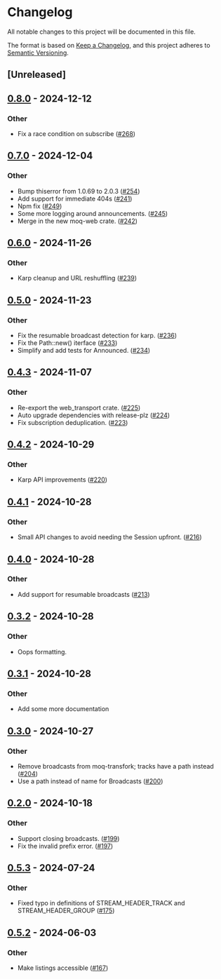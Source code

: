 # Changelog
All notable changes to this project will be documented in this file.

The format is based on [Keep a Changelog](https://keepachangelog.com/en/1.0.0/),
and this project adheres to [Semantic Versioning](https://semver.org/spec/v2.0.0.html).

## [Unreleased]

## [0.8.0](https://github.com/kixelated/moq-rs/compare/moq-transfork-v0.7.0...moq-transfork-v0.8.0) - 2024-12-12

### Other

- Fix a race condition on subscribe ([#268](https://github.com/kixelated/moq-rs/pull/268))

## [0.7.0](https://github.com/kixelated/moq-rs/compare/moq-transfork-v0.6.0...moq-transfork-v0.7.0) - 2024-12-04

### Other

- Bump thiserror from 1.0.69 to 2.0.3 ([#254](https://github.com/kixelated/moq-rs/pull/254))
- Add support for immediate 404s ([#241](https://github.com/kixelated/moq-rs/pull/241))
- Npm fix ([#249](https://github.com/kixelated/moq-rs/pull/249))
- Some more logging around announcements. ([#245](https://github.com/kixelated/moq-rs/pull/245))
- Merge in the new moq-web crate. ([#242](https://github.com/kixelated/moq-rs/pull/242))

## [0.6.0](https://github.com/kixelated/moq-rs/compare/moq-transfork-v0.5.0...moq-transfork-v0.6.0) - 2024-11-26

### Other

- Karp cleanup and URL reshuffling ([#239](https://github.com/kixelated/moq-rs/pull/239))

## [0.5.0](https://github.com/kixelated/moq-rs/compare/moq-transfork-v0.4.3...moq-transfork-v0.5.0) - 2024-11-23

### Other

- Fix the resumable broadcast detection for karp. ([#236](https://github.com/kixelated/moq-rs/pull/236))
- Fix the Path::new() iterface ([#233](https://github.com/kixelated/moq-rs/pull/233))
- Simplify and add tests for Announced. ([#234](https://github.com/kixelated/moq-rs/pull/234))

## [0.4.3](https://github.com/kixelated/moq-rs/compare/moq-transfork-v0.4.2...moq-transfork-v0.4.3) - 2024-11-07

### Other

- Re-export the web_transport crate. ([#225](https://github.com/kixelated/moq-rs/pull/225))
- Auto upgrade dependencies with release-plz ([#224](https://github.com/kixelated/moq-rs/pull/224))
- Fix subscription deduplication. ([#223](https://github.com/kixelated/moq-rs/pull/223))

## [0.4.2](https://github.com/kixelated/moq-rs/compare/moq-transfork-v0.4.1...moq-transfork-v0.4.2) - 2024-10-29

### Other

- Karp API improvements ([#220](https://github.com/kixelated/moq-rs/pull/220))

## [0.4.1](https://github.com/kixelated/moq-rs/compare/moq-transfork-v0.4.0...moq-transfork-v0.4.1) - 2024-10-28

### Other

- Small API changes to avoid needing the Session upfront. ([#216](https://github.com/kixelated/moq-rs/pull/216))

## [0.4.0](https://github.com/kixelated/moq-rs/compare/moq-transfork-v0.3.2...moq-transfork-v0.4.0) - 2024-10-28

### Other

- Add support for resumable broadcasts ([#213](https://github.com/kixelated/moq-rs/pull/213))

## [0.3.2](https://github.com/kixelated/moq-rs/compare/moq-transfork-v0.3.1...moq-transfork-v0.3.2) - 2024-10-28

### Other

- Oops formatting.

## [0.3.1](https://github.com/kixelated/moq-rs/compare/moq-transfork-v0.3.0...moq-transfork-v0.3.1) - 2024-10-28

### Other

- Add some more documentation

## [0.3.0](https://github.com/kixelated/moq-rs/compare/moq-transfork-v0.2.0...moq-transfork-v0.3.0) - 2024-10-27

### Other

- Remove broadcasts from moq-transfork; tracks have a path instead ([#204](https://github.com/kixelated/moq-rs/pull/204))
- Use a path instead of name for Broadcasts ([#200](https://github.com/kixelated/moq-rs/pull/200))

## [0.2.0](https://github.com/kixelated/moq-rs/compare/moq-transfork-v0.1.0...moq-transfork-v0.2.0) - 2024-10-18

### Other

- Support closing broadcasts. ([#199](https://github.com/kixelated/moq-rs/pull/199))
- Fix the invalid prefix error. ([#197](https://github.com/kixelated/moq-rs/pull/197))

## [0.5.3](https://github.com/kixelated/moq-rs/compare/moq-transport-v0.5.2...moq-transport-v0.5.3) - 2024-07-24

### Other
- Fixed typo in definitions of STREAM_HEADER_TRACK and STREAM_HEADER_GROUP ([#175](https://github.com/kixelated/moq-rs/pull/175))

## [0.5.2](https://github.com/kixelated/moq-rs/compare/moq-transport-v0.5.1...moq-transport-v0.5.2) - 2024-06-03

### Other
- Make listings accessible ([#167](https://github.com/kixelated/moq-rs/pull/167))
